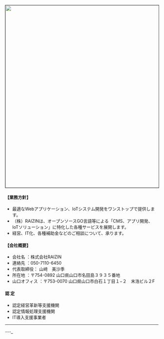 
<img src="http://drive.google.com/uc?export=view&id=1mnJNMNs6AdSUo1eFan_6RCHTWHE3Q1_o" alt="" width="600" height="" border="1">


#### 【業務方針】
- 最適なWebアプリケーション、IoTシステム開発をワンストップで提供します。
- （株）RAIZINは、オープンソースGO言語等による「CMS、アプリ開発、IoTソリューション」に特化した各種サービスを展開します。
- 経営、IT化、各種補助金などのご相談について、承ります。

#### 【会社概要】
- 会社名 ：株式会社RAIZIN
- 連絡先 ：050-7110-6450
- 代表取締役： 山﨑　美沙季
- 所在地 ：〒754-0892 山口県山口市名田島３９３５番地
- 山口オフィス ：〒753-0070 山口県山口市白石１丁目１−２　末浩ビル２F

#### 認 定 
- 認定経営革新等支援機関
- 認定情報処理支援機関
- IT導入支援事業者
---
---_
